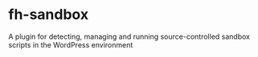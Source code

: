 # fh-sandbox
A plugin for detecting, managing and running source-controlled sandbox scripts in the WordPress environment
